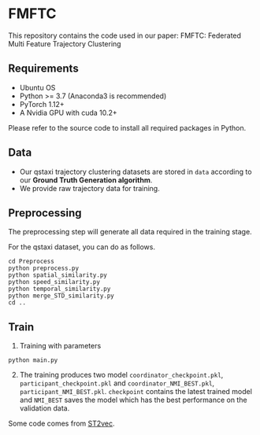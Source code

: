 # FMFTC

This repository contains the code used in our paper: FMFTC: Federated Multi Feature Trajectory Clustering

## Requirements

- Ubuntu OS
- Python >= 3.7 (Anaconda3 is recommended)
- PyTorch 1.12+
- A Nvidia GPU with cuda 10.2+

Please refer to the source code to install all required packages in Python.

## Data

* Our qstaxi trajectory clustering datasets are stored in `data` according to our **Ground Truth Generation algorithm**.
* We provide raw trajectory data for training.

## Preprocessing

The preprocessing step will generate all data required in the training stage.

For the qstaxi dataset, you can do as follows.

```shell
cd Preprocess
python preprocess.py
python spatial_similarity.py
python speed_similarity.py
python temporal_similarity.py
python merge_STD_similarity.py
cd ..
```

## Train

1. Training with parameters

```shell
python main.py
```
2. The training produces two model `coordinator_checkpoint.pkl`, `participant_checkpoint.pkl` and `coordinator_NMI_BEST.pkl`, `participant_NMI_BEST.pkl`. `checkpoint` contains the latest trained model and `NMI_BEST` saves the model which has the best performance on the validation data. 

Some code comes from [ST2vec](https://github.com/zealscott/ST2Vec).
